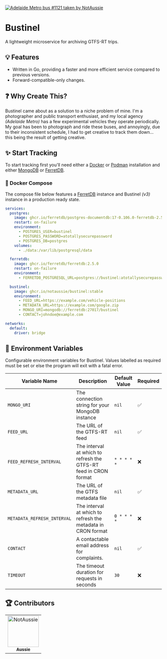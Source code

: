 [![Adelaide Metro bus #1121 taken by NotAussie](https://github.com/user-attachments/assets/093e6940-72eb-40f7-ac73-30b50a46e0bc)](https://github.com/notaussie)

# Bustinel

A lightweight microservice for archiving GTFS-RT trips.

## 💡 Features

- Written in Go, providing a faster and more efficient service compared to previous versions.
- Forward-compatible-only changes.

## ❓ Why Create This?

Bustinel came about as a solution to a niche problem of mine. I'm a photographer and public transport enthusiast, and my local agency _(Adelaide Metro)_ has a few experimental vehicles they operate periodically. My goal has been to photograph and ride these buses, and annoyingly, due to their inconsistent schedule, I had to get creative to track them down... this being the result of getting creative.

## ✨ Start Tracking

To start tracking first you'll need either a [Docker](https://docs.docker.com/) or [Podman](https://podman.io/) installation and either [MongoDB](https://www.mongodb.com/) or [FerretDB](https://ferretdb.com/).

### 🐋 Docker Compose

The compose file below features a [FerretDB](https://ferretdb.com/) instance and Bustinel _(v3)_ instance in a production ready state.

```yml
services:
  postgres:
    image: ghcr.io/ferretdb/postgres-documentdb:17-0.106.0-ferretdb-2.5.0
    restart: on-failure
    environment:
      - POSTGRES_USER=bustinel
      - POSTGRES_PASSWORD=atotallysecurepassword
      - POSTGRES_DB=postgres
    volumes:
      - ./data:/var/lib/postgresql/data

  ferretdb:
    image: ghcr.io/ferretdb/ferretdb:2.5.0
    restart: on-failure
    environment:
      - FERRETDB_POSTGRESQL_URL=postgres://bustinel:atotallysecurepassword@postgres:5432/postgres

  bustinel:
    image: ghcr.io/notaussie/bustinel:stable
    environment:
      - FEED_URL=https://example.com/vehicle-positions
      - METADATA_URL=https://example.com/google.zip
      - MONGO_URI=mongodb://ferretdb:27017/bustinel
      - CONTACT=johndoe@example.com

networks:
  default:
    driver: bridge
```

## 🔑 Environment Variables

Configurable environment variables for Bustinel. Values labelled as required must be set or else the program will exit with a fatal error.

| Variable Name               | Description                                                      | Default Value | Required |
| --------------------------- | ---------------------------------------------------------------- | ------------- | -------- |
| `MONGO_URI`                 | The connection string for your MongoDB instance                  | `nil`         | ✅       |
| `FEED_URL`                  | The URL of the GTFS-RT feed                                      | `nil`         | ✅       |
| `FEED_REFRESH_INTERVAL`     | The interval at which to refresh the GTFS-RT feed in CRON format | `* * * * *`   | ❌       |
| `METADATA_URL`              | The URL of the GTFS metadata file                                | `nil`         | ✅       |
| `METADATA_REFRESH_INTERVAL` | The interval at which to refresh the metadata in CRON format     | `0 * * * *`   | ❌       |
| `CONTACT`                   | A contactable email address for complaints.                      | `nil`         | ✅       |
| `TIMEOUT`                   | The timeout duration for requests in seconds                      | `30`          | ❌       |

## 🏆 Contributors

<!-- readme: collaborators,contributors -start -->
<table>
	<tbody>
		<tr>
            <td align="center">
                <a href="https://github.com/NotAussie">
                    <img src="https://avatars.githubusercontent.com/u/123055696?v=4" width="100;" alt="NotAussie"/>
                    <br />
                    <sub><b>Aussie</b></sub>
                </a>
            </td>
		</tr>
	<tbody>
</table>
<!-- readme: collaborators,contributors -end -->
